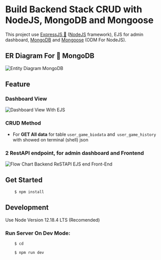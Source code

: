 # Build Backend Stack CRUD with NodeJS, MongoDB and Mongoose

This project use [ExpressJS 🚀](https://expressjs.com) ([NodeJS](https://nodejs.org) framework), EJS for admin dashboard, [MongoDB](https://mongodb.com) and [Mongoose](https://mongoosejs.com/) (ODM For NodeJS).

## ER Diagram For 🌱 MongoDB

![Entity Diagram MongoDB](https://res.cloudinary.com/dsv9w1ey3/image/upload/v1602518877/github-images/Challange_Ch_6_Entity_Diagram_z7jldc.png)

## Feature

### Dashboard View

![Dashboard View With EJS](https://res.cloudinary.com/dsv9w1ey3/image/upload/v1602516872/github-images/dashboard-admin-expressjs-mongodb-ejs_ayox7l.png)

### CRUD Method

- For **GET All data** for table `user_game_biodata` and` user_game_history` with showed on terminal (shell) json

### 2 RestAPI endpoint, for admin dashboard and Frontend

![Flow Chart Backend ReSTAPI EJS end Front-End](https://res.cloudinary.com/dsv9w1ey3/image/upload/v1602142703/github-images/Flow_Chart_Admin_Dashboard_Challenge_Chapter_6_dc01be.png)

## Get Started

        $ npm install

## Development

Use Node Version 12.18.4 LTS (Recomended)

### Run Server On Dev Mode:

        $ cd

        $ npm run dev
